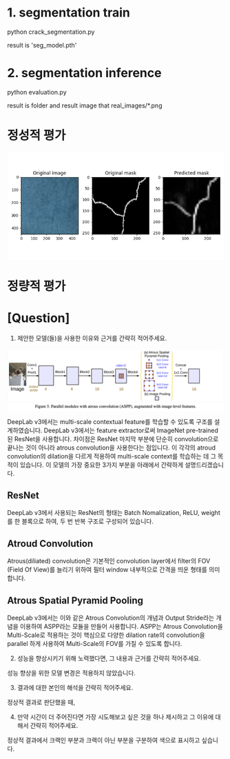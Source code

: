 

# 1. segmentation train

python crack_segmentation.py

result is 'seg_model.pth'

# 2. segmentation inference

python evaluation.py

result is folder and result image that real_images/*.png


# 정성적 평가 
<p align="center"><img src="images/Figure_1.png" align="center" width="550"></p>

# 정량적 평가 


# [Question]

1) 제안한 모델(들)을 사용한 이유와 근거를 간략히 적어주세요.

<p align="center"><img src="images/Figure_2.png" align="center" width="550"></p>

DeepLab v3에서는 multi-scale contextual feature를 학습할 수 있도록 구조를 설계하였습니다.
DeepLab v3에서는 feature extractor로써 ImageNet pre-trained 된 ResNet을 사용합니다. 차이점은 ResNet 마지막 부분에 단순히 convolution으로 끝나는 것이 아니라 atrous convolution을 사용한다는 점입니다. 이 각각의 atroud convolution의 dilation을 다르게 적용하여 multi-scale context를 학습하는 데 그 목적이 있습니다.
이 모델의 가장 중요한 3가지 부분을 아래에서 간략하게 설명드리겠습니다.

## ResNet

DeepLab v3에서 사용되는 ResNet의 형태는 Batch Nomalization, ReLU, weight를 한 블록으로 하여, 두 번 반복 구조로 구성되어 있습니다. 

## Atroud Convolution

Atrous(diliated) convolution은 기본적인 convolution layer에서 filter의 FOV (Field Of View)를 늘리기 위하여 필터 window 내부적으로 간격을 띄운 형태를 의미합니다.

## Atrous Spatial Pyramid Pooling

DeepLab v3에서는 이와 같은 Atrous Convolution의 개념과 Output Stride라는 개념을 이용하여 ASPP라는 모듈을 만들어 사용합니다. ASPP는 Atrous Convolution을 Multi-Scale로 적용하는 것이 핵심으로 다양한 dilation rate의 convolution을 parallel 하게 사용하여 Multi-Scale의 FOV를 가질 수 있도록 합니다.


2) 성능을 향상시키기 위해 노력했다면, 그 내용과 근거를 간략히 적어주세요.

성능 향상을 위한 모델 변경은 적용하지 않았습니다.

3) 결과에 대한 본인의 해석을 간략히 적어주세요.

정상적 결과로 판단했을 때, 

4) 만약 시간이 더 주어진다면 가장 시도해보고 싶은 것을 하나 제시하고 그 이유에 대해서 간략히 적어주세요.

정상적 결과에서 크랙인 부분과 크랙이 아닌 부분을 구분하여 색으로 표시하고 싶습니다.
